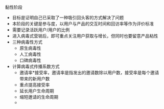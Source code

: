 黏性阶段

- 目标是证明自己已采取了一种吸引回头客的方式解决了问题
- 本阶段的关键是参与度，以用户与产品的交互时间和回访率等作为评价标准
- 需要记录活跃用户/用户的比例
- 进入病毒式营销后，即可重点关注用户获取与增长，但同时也要留意产品粘性
- 三种病毒性方式
  - 原生病毒性
  - 人工病毒性
  - 口碑病毒性
- 计算病毒式传播系数方式
  - 邀请率*接受率，邀请率是指发出的邀请数除以用户数，接受率是每个邀请带来的新用户数
  - 重点提高接受率
  - 延长用户生命周期
  - 缩短邀请的生命周期
  - 